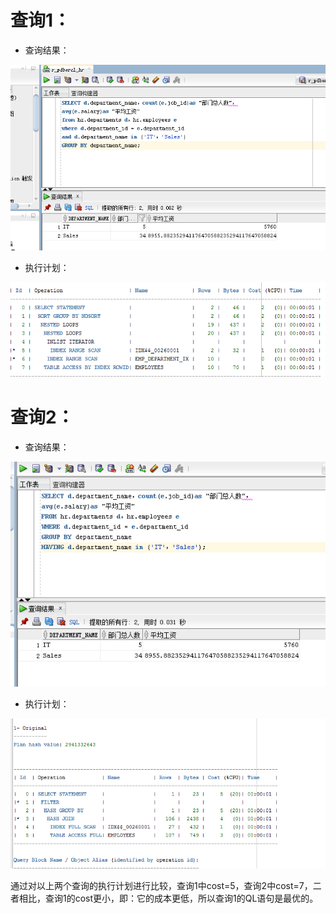 # 查询1：

- 查询结果：

![tu](./1.png)

- 执行计划：

![tu](./1.1.png)

# 查询2：

- 查询结果：

![tu](./3.png)

- 执行计划：

![tu](./2.2.png)

通过对以上两个查询的执行计划进行比较，查询1中cost=5，查询2中cost=7，二者相比，查询1的cost更小，即：它的成本更低，所以查询1的QL语句是最优的。
